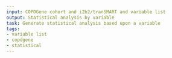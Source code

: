 ```yaml
---
input: COPDGene cohort and i2b2/tranSMART and variable list
output: Statistical analysis by variable
task: Generate statistical analysis based upon a variable
tags:
- variable list
- copdgene
- statistical
---
```


